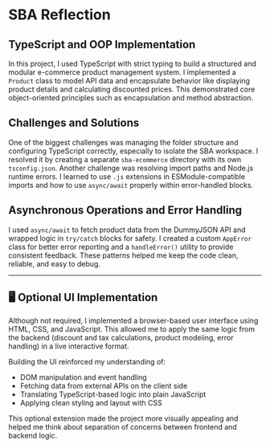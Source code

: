 # SBA Reflection

## TypeScript and OOP Implementation
In this project, I used TypeScript with strict typing to build a structured and modular e-commerce product management system. I implemented a `Product` class to model API data and encapsulate behavior like displaying product details and calculating discounted prices. This demonstrated core object-oriented principles such as encapsulation and method abstraction.

## Challenges and Solutions
One of the biggest challenges was managing the folder structure and configuring TypeScript correctly, especially to isolate the SBA workspace. I resolved it by creating a separate `sba-ecommerce` directory with its own `tsconfig.json`. Another challenge was resolving import paths and Node.js runtime errors. I learned to use `.js` extensions in ESModule-compatible imports and how to use `async/await` properly within error-handled blocks.

## Asynchronous Operations and Error Handling
I used `async/await` to fetch product data from the DummyJSON API and wrapped logic in `try/catch` blocks for safety. I created a custom `AppError` class for better error reporting and a `handleError()` utility to provide consistent feedback. These patterns helped me keep the code clean, reliable, and easy to debug.

---

## 🖥️ Optional UI Implementation

Although not required, I implemented a browser-based user interface using HTML, CSS, and JavaScript. This allowed me to apply the same logic from the backend (discount and tax calculations, product modeling, error handling) in a live interactive format.

Building the UI reinforced my understanding of:

- DOM manipulation and event handling
- Fetching data from external APIs on the client side
- Translating TypeScript-based logic into plain JavaScript
- Applying clean styling and layout with CSS

This optional extension made the project more visually appealing and helped me think about separation of concerns between frontend and backend logic.
